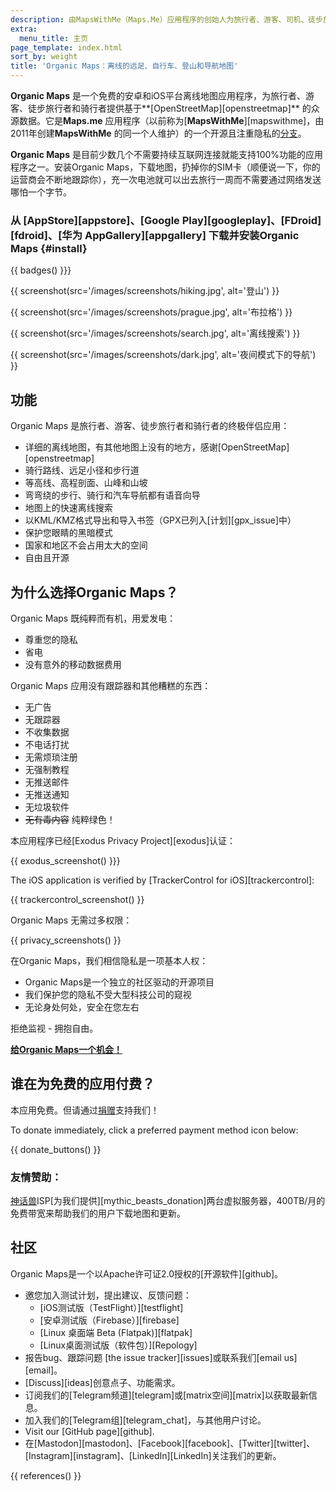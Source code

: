 ```yaml
---
description: 由MapsWithMe（Maps.Me）应用程序的创始人为旅行者、游客、司机、徒步旅行者和骑行者创建的细致而快速的离线地图。
extra:
  menu_title: 主页
page_template: index.html
sort_by: weight
title: 'Organic Maps：离线的远足、自行车、登山和导航地图'
---
```


**Organic Maps** 是一个免费的安卓和iOS平台离线地图应用程序，为旅行者、游客、徒步旅行者和骑行者提供基于**[OpenStreetMap][openstreetmap]** 的众源数据。它是**Maps.me** 应用程序（以前称为[**MapsWithMe**][mapswithme]，由2011年创建**MapsWithMe** 的同一个人维护）的一个开源且注重隐私的[分支][fork]。

**Organic Maps** 是目前少数几个不需要持续互联网连接就能支持100%功能的应用程序之一。安装Organic Maps，下载地图，扔掉你的SIM卡（顺便说一下，你的运营商会不断地跟踪你），充一次电池就可以出去旅行一周而不需要通过网络发送哪怕一个字节。

### 从 [AppStore][appstore]、[Google Play][googleplay]、[FDroid][fdroid]、[华为 AppGallery][appgallery] 下载并安装Organic Maps {#install}

{{ badges() }}}

{{ screenshot(src='/images/screenshots/hiking.jpg', alt='登山') }}

{{ screenshot(src='/images/screenshots/prague.jpg', alt='布拉格') }}

{{ screenshot(src='/images/screenshots/search.jpg', alt='离线搜索') }}

{{ screenshot(src='/images/screenshots/dark.jpg', alt='夜间模式下的导航') }}

## 功能

Organic Maps 是旅行者、游客、徒步旅行者和骑行者的终极伴侣应用：

- 详细的离线地图，有其他地图上没有的地方，感谢[OpenStreetMap][openstreetmap]
- 骑行路线、远足小径和步行道
- 等高线、高程剖面、山峰和山坡
- 弯弯绕的步行、骑行和汽车导航都有语音向导
- 地图上的快速离线搜索
- 以KML/KMZ格式导出和导入书签（GPX已列入[计划][gpx_issue]中）
- 保护您眼睛的黑暗模式
- 国家和地区不会占用太大的空间
- 自由且开源

## 为什么选择Organic Maps？

Organic Maps 既纯粹而有机，用爱发电：

- 尊重您的隐私
- 省电
- 没有意外的移动数据费用

Organic Maps 应用没有跟踪器和其他糟糕的东西：

- 无广告
- 无跟踪器
- 不收集数据
- 不电话打扰
- 无需烦琐注册
- 无强制教程
- 无推送邮件
- 无推送通知
- 无垃圾软件
- ~~无有毒内容~~ 纯粹绿色！

本应用程序已经[Exodus Privacy Project][exodus]认证：

{{ exodus_screenshot() }}}

The iOS application is verified by [TrackerControl for iOS][trackercontrol]:

{{ trackercontrol_screenshot() }}

Organic Maps 无需过多权限：

{{ privacy_screenshots() }}

在Organic Maps，我们相信隐私是一项基本人权：

- Organic Maps是一个独立的社区驱动的开源项目
- 我们保护您的隐私不受大型科技公司的窥视
- 无论身处何处，安全在您左右

拒绝监视 - 拥抱自由。

**[给Organic Maps一个机会！](#install)**

## 谁在为免费的应用付费？

本应用免费。但请通过[捐赠](@/donate/index.zh-Hans.md)支持我们！

To donate immediately, click a preferred payment method icon below:

{{ donate_buttons() }}

### 友情赞助：

[神话兽](https://www.mythic-beasts.com/)ISP[为我们提供][mythic_beasts_donation]两台虚拟服务器，400TB/月的免费带宽来帮助我们的用户下载地图和更新。

## 社区

Organic Maps是一个以Apache许可证2.0授权的[开源软件][github]。

- 邀您加入测试计划，提出建议、反馈问题：
  * [iOS测试版（TestFlight）][testflight]
  * [安卓测试版（Firebase）][firebase]
  * [Linux 桌面端 Beta (Flatpak)][flatpak]
  * [Linux桌面测试版（软件包）][Repology]
- 报告bug、跟踪问题 [the issue tracker][issues]或联系我们[email us][email]。
- [Discuss][ideas]创意点子、功能需求。
- 订阅我们的[Telegram频道][telegram]或[matrix空间][matrix]以获取最新信息。
- 加入我们的[Telegram组][telegram_chat]，与其他用户讨论。
- Visit our [GitHub page][github].
- 在[Mastodon][mastodon]、[Facebook][facebook]、[Twitter][twitter]、[Instagram][instagram]、[LinkedIn][LinkedIn]关注我们的更新。

[fork]: https://zh.wikipedia.org/wiki/%E5%88%86%E5%8F%89_(%E8%BD%AF%E4%BB%B6%E5%BC%80%E5%8F%91)

{{ references() }}
